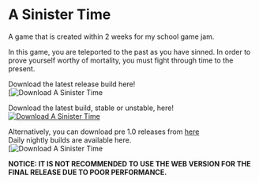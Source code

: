 # A Sinister Time
A game that is created within 2 weeks for my school game jam.

In this game, you are teleported to the past as you have sinned.
In order to prove yourself worthy of mortality, you must fight through time to the present.

Download the latest release build here!  
[![Download A Sinister Time](https://sourceforge.net/projects/sinistertime/files/Release%20Builds/v1.0_beta_2/)  

Download the latest build, stable or unstable, here!  
[![Download A Sinister Time](https://a.fsdn.com/con/app/sf-download-button)](https://sourceforge.net/projects/sinistertime/files/latest/download)

Alternatively, you can download pre 1.0 releases from [here](https://github.com/sherlockholmestech/Game-Jam-2022/tags)  
Daily nightly builds are available here.  
[![Download A Sinister Time](https://sourceforge.net/projects/sinistertime/files/Daily%20Nightly%20Builds/)    

**NOTICE:  IT IS NOT RECOMMENDED TO USE THE WEB VERSION FOR THE FINAL RELEASE DUE TO POOR PERFORMANCE.**
